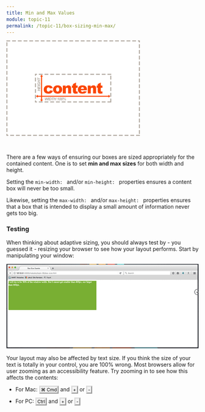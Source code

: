```yaml
---
title: Min and Max Values
module: topic-11
permalink: /topic-11/box-sizing-min-max/
---
```


<div class="divider-heading"></div>

<img src="../img/box-model-content-min-max.gif" alt="setting minimum and maxium box values" style="width: 350px; margin: 0 auto 30px;" />

There are a few ways of ensuring our boxes are sized appropriately for the contained content. One is to set **min and max sizes** for both width and height.

Setting the `min-width: ` and/or `min-height: ` properties ensures a content box will never be too small.

Likewise, setting the `max-width: ` and/or `max-height: ` properties ensures that a box that is intended to display a small amount of information never gets too big.

<div class="codepen-embed">
  <p data-height="400" data-theme-id="30567" data-slug-hash="BazrXmo" data-default-tab="css,result" data-user="retrog4m3r" data-embed-version="2" data-pen-title="Box Models, Pt. 4" class="codepen"></p>
</div>


### Testing
When thinking about adaptive sizing, you should always test by - you guessed it - resizing your browser to see how your layout performs. Start by manipulating your window:

<p align="center"><img src="../img/box-sizing.gif" title="Box Behaving in Browser" style="border:none;" /></p>

Your layout may also be affected by text size. If you think the size of your text is totally in your control, you are 100% wrong. Most browsers allow for user zooming as an accessibility feature. Try zooming in to see how this affects the contents:

  - For Mac:
    <kbd class="keyboard-key nowrap" style="border: 3px outset #F3F3F3; border-left-color: #DBDBDB; border-top-color: #DBDBDB; background-color: #F3F3F3; padding: 0px 2px; font-family: inherit; font-size: 0.85em; color: black">
    <span class="Unicode">⌘</span> Cmd</kbd>
    and
    <kbd class="keyboard-key nowrap" style="border: 3px outset #F3F3F3; border-left-color: #DBDBDB; border-top-color: #DBDBDB; background-color: #F3F3F3; padding: 0px 2px; font-family: inherit; font-size: 0.85em; color: black">+</kbd>
    or
    <kbd class="keyboard-key nowrap" style="border: 3px outset #F3F3F3; border-left-color: #DBDBDB; border-top-color: #DBDBDB; background-color: #F3F3F3; padding: 0px 2px; font-family: inherit; font-size: 0.85em; color: black">-</kbd>

  - For PC:
    <kbd class="keyboard-key nowrap" style="border: 3px outset #F3F3F3; border-left-color: #DBDBDB; border-top-color: #DBDBDB; background-color: #F3F3F3; padding: 0px 2px; font-family: inherit; font-size: 0.85em; color: black">Ctrl</kbd>
    and
    <kbd class="keyboard-key nowrap" style="border: 3px outset #F3F3F3; border-left-color: #DBDBDB; border-top-color: #DBDBDB; background-color: #F3F3F3; padding: 0px 2px; font-family: inherit; font-size: 0.85em; color: black">+</kbd>
    or
    <kbd class="keyboard-key nowrap" style="border: 3px outset #F3F3F3; border-left-color: #DBDBDB; border-top-color: #DBDBDB; background-color: #F3F3F3; padding: 0px 2px; font-family: inherit; font-size: 0.85em; color: black">-</kbd>
